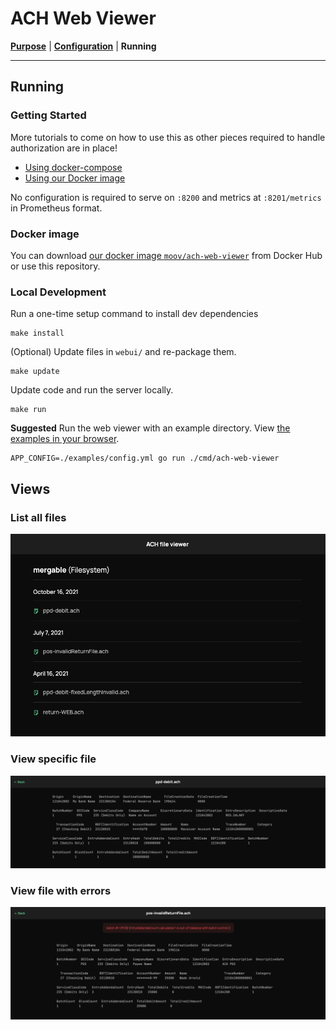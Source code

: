 <!-- generated-from:5eaae48b1b4eacced51fe9c8a724bf608d4c39edfb4a2fa3df458b8a7ea5e763 DO NOT REMOVE, DO UPDATE -->
# ACH Web Viewer
**[Purpose](README.md)** | **[Configuration](CONFIGURATION.md)** | **Running**

---

## Running

### Getting Started

More tutorials to come on how to use this as other pieces required to handle authorization are in place!

- [Using docker-compose](#local-development)
- [Using our Docker image](#docker-image)

No configuration is required to serve on `:8200` and metrics at `:8201/metrics` in Prometheus format.

### Docker image

You can download [our docker image `moov/ach-web-viewer`](https://hub.docker.com/r/moov/ach-web-viewer/) from Docker Hub or use this repository.

### Local Development

Run a one-time setup command to install dev dependencies

```
make install
```

(Optional) Update files in `webui/` and re-package them.

```
make update
```

Update code and run the server locally.

```
make run
```

**Suggested** Run the web viewer with an example directory. View [the examples in your browser](http://localhost:8585/ach/).

```
APP_CONFIG=./examples/config.yml go run ./cmd/ach-web-viewer
```

## Views

### List all files

![](./images/index.png)

### View specific file

![](./images/get-file.png)

### View file with errors

![](./images/get-file-error.png)
